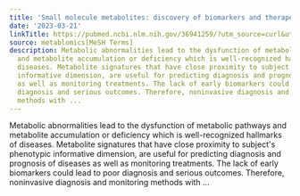 ```yaml
---
title: 'Small molecule metabolites: discovery of biomarkers and therapeutic targets'
date: '2023-03-21'
linkTitle: https://pubmed.ncbi.nlm.nih.gov/36941259/?utm_source=curl&utm_medium=rss&utm_campaign=pubmed-2&utm_content=1Zkrxt7ktlCbHBXEV3v65xxSnkSWNsJ1A6Fq3gBniKhGfIUslK&fc=20210907212339&ff=20230322210418&v=2.17.9.post6+86293ac
source: metablomics[MeSH Terms]
description: Metabolic abnormalities lead to the dysfunction of metabolic pathways
  and metabolite accumulation or deficiency which is well-recognized hallmarks of
  diseases. Metabolite signatures that have close proximity to subject's phenotypic
  informative dimension, are useful for predicting diagnosis and prognosis of diseases
  as well as monitoring treatments. The lack of early biomarkers could lead to poor
  diagnosis and serious outcomes. Therefore, noninvasive diagnosis and monitoring
  methods with ...
---
```

Metabolic abnormalities lead to the dysfunction of metabolic pathways and metabolite accumulation or deficiency which is well-recognized hallmarks of diseases. Metabolite signatures that have close proximity to subject's phenotypic informative dimension, are useful for predicting diagnosis and prognosis of diseases as well as monitoring treatments. The lack of early biomarkers could lead to poor diagnosis and serious outcomes. Therefore, noninvasive diagnosis and monitoring methods with ...